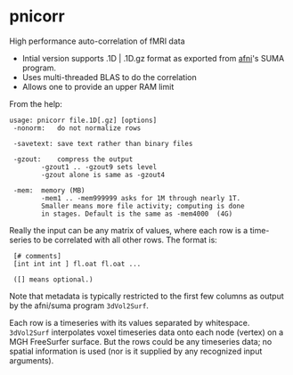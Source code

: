 pnicorr
=======

High performance auto-correlation of fMRI data

- Intial version supports .1D | .1D.gz format as exported from [afni](http://afni.nimh.nih.gov)'s SUMA program.
- Uses multi-threaded BLAS to do the correlation
- Allows one to provide an upper RAM limit

From the help:

    usage: pnicorr file.1D[.gz] [options]
     -nonorm:	do not normalize rows

     -savetext:	save text rather than binary files

     -gzout:	compress the output
		    -gzout1 .. -gzout9 sets level
		    -gzout alone is same as -gzout4

     -mem:	memory (MB)
		    -mem1 .. -mem999999 asks for 1M through nearly 1T.
		    Smaller means more file activity; computing is done 
		    in stages. Default is the same as -mem4000  (4G)

Really the input can be any matrix of values, where each row is a time-series to be correlated with all other rows. The format is:

     [# comments]
     [int int int ] fl.oat fl.oat ...

     ([] means optional.)

Note that metadata is typically restricted to the first few columns as output by the afni/suma program `3dVol2Surf`.

Each row is a timeseries with its values separated by whitespace. `3dVol2Surf` interpolates voxel timeseries data onto each node (vertex) on a MGH FreeSurfer surface. But the rows could be any timeseries data; no spatial information is
used (nor is it supplied by any recognized input arguments).



